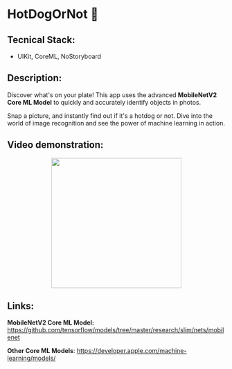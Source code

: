 # HotDogOrNot 🌭

## Tecnical Stack:
* UIKit, CoreML, NoStoryboard

## Description:
Discover what's on your plate!
This app uses the advanced **MobileNetV2 Core ML Model** to quickly and accurately identify objects in photos.

Snap a picture, and instantly find out if it's a hotdog or not.
Dive into the world of image recognition and see the power of machine learning in action.

## Video demonstration:

<p align="center">
  <img src="https://github.com/Kirilloao/HotDogOrNot/blob/main/hotDog.gif" width="300"/>
</p>

## Links:
**MobileNetV2 Core ML Model:** https://github.com/tensorflow/models/tree/master/research/slim/nets/mobilenet

**Other Core ML Models**: https://developer.apple.com/machine-learning/models/
